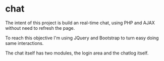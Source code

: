 # chat

The intent of this project is build an real-time chat, using PHP and AJAX without need to refresh the page.

To reach this objective I'm using JQuery and Bootstrap to turn easy doing same interactions.

The chat itself has two modules, the login area and the chatlog itself.
